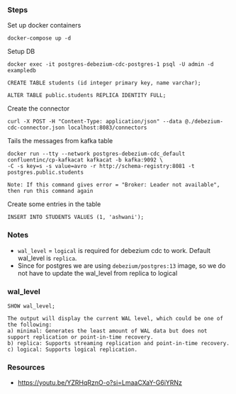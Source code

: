 ### Steps

Set up docker containers
```
docker-compose up -d
```

Setup DB
```
docker exec -it postgres-debezium-cdc-postgres-1 psql -U admin -d exampledb

CREATE TABLE students (id integer primary key, name varchar);

ALTER TABLE public.students REPLICA IDENTITY FULL;
```

Create the connector
```
curl -X POST -H "Content-Type: application/json" --data @./debezium-cdc-connector.json localhost:8083/connectors
```

Tails the messages from kafka table
```
docker run --tty --network postgres-debezium-cdc_default confluentinc/cp-kafkacat kafkacat -b kafka:9092 \
-C -s key=s -s value=avro -r http://schema-registry:8081 -t postgres.public.students

Note: If this command gives error = "Broker: Leader not available", then run this command again
```

Create some entries in the table
```
INSERT INTO STUDENTS VALUES (1, 'ashwani');
```


### Notes
* `wal_level` = `logical` is required for debezium cdc to work. Default wal_level is `replica`.
* Since for postgres we are using `debezium/postgres:13` image, so we do not have to update the wal_level from replica to logical

### wal_level
```
SHOW wal_level;

The output will display the current WAL level, which could be one of the following:
a) minimal: Generates the least amount of WAL data but does not support replication or point-in-time recovery.
b) replica: Supports streaming replication and point-in-time recovery.
c) logical: Supports logical replication.
```

### Resources
* https://youtu.be/YZRHqRznO-o?si=LmaaCXaY-G6iYRNz
